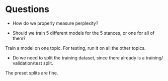 # Questions

- How do we properly measure perplexity?



- Should we train 5 different models for the 5 stances, or one for all of them?

Train a model on one topic. For testing, run it on all the other topics.

- Do we need to split the training dataset, since there already is a training/
  validation/test split.

The preset splits are fine.

